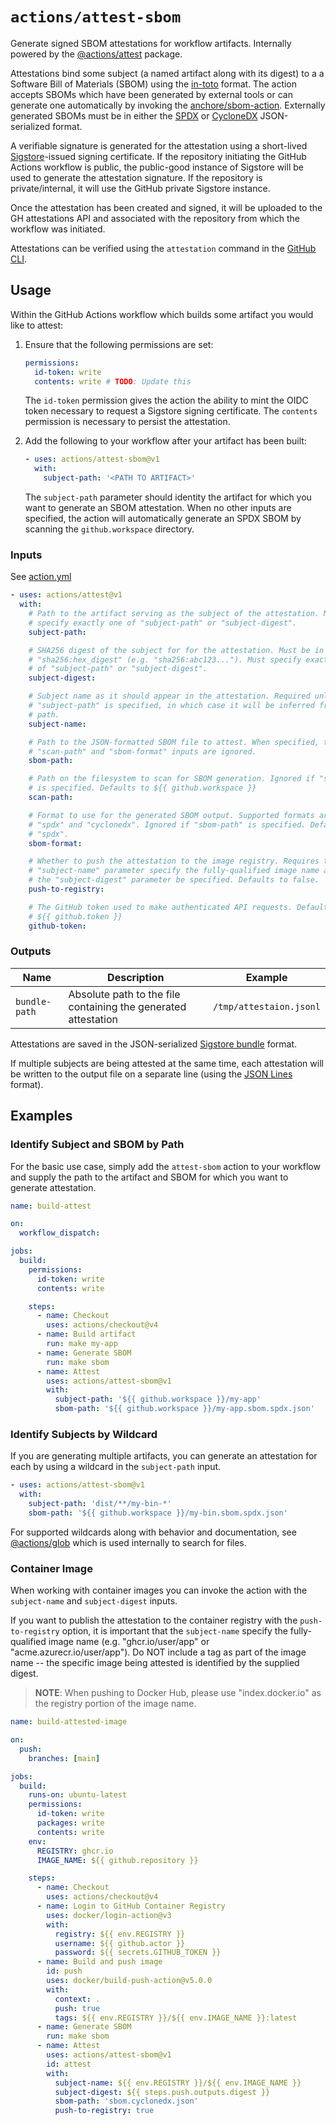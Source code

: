# `actions/attest-sbom`

Generate signed SBOM attestations for workflow artifacts. Internally powered by
the [@actions/attest][1] package.

Attestations bind some subject (a named artifact along with its digest) to a a
Software Bill of Materials (SBOM) using the [in-toto][2] format. The action
accepts SBOMs which have been generated by external tools or can generate one
automatically by invoking the [anchore/sbom-action][3]. Externally generated
SBOMs must be in either the [SPDX][4] or [CycloneDX][5] JSON-serialized format.

A verifiable signature is generated for the attestation using a short-lived
[Sigstore][6]-issued signing certificate. If the repository initiating the
GitHub Actions workflow is public, the public-good instance of Sigstore will be
used to generate the attestation signature. If the repository is
private/internal, it will use the GitHub private Sigstore instance.

Once the attestation has been created and signed, it will be uploaded to the GH
attestations API and associated with the repository from which the workflow was
initiated.

Attestations can be verified using the `attestation` command in the [GitHub
CLI][7].

## Usage

Within the GitHub Actions workflow which builds some artifact you would like to
attest:

1. Ensure that the following permissions are set:

   ```yaml
   permissions:
     id-token: write
     contents: write # TODO: Update this
   ```

   The `id-token` permission gives the action the ability to mint the OIDC token
   necessary to request a Sigstore signing certificate. The `contents`
   permission is necessary to persist the attestation.

1. Add the following to your workflow after your artifact has been built:

   ```yaml
   - uses: actions/attest-sbom@v1
     with:
       subject-path: '<PATH TO ARTIFACT>'
   ```

   The `subject-path` parameter should identity the artifact for which you want
   to generate an SBOM attestation. When no other inputs are specified, the
   action will automatically generate an SPDX SBOM by scanning the
   `github.workspace` directory.

### Inputs

See [action.yml](action.yml)

```yaml
- uses: actions/attest@v1
  with:
    # Path to the artifact serving as the subject of the attestation. Must
    # specify exactly one of "subject-path" or "subject-digest".
    subject-path:

    # SHA256 digest of the subject for for the attestation. Must be in the form
    # "sha256:hex_digest" (e.g. "sha256:abc123..."). Must specify exactly one
    # of "subject-path" or "subject-digest".
    subject-digest:

    # Subject name as it should appear in the attestation. Required unless
    # "subject-path" is specified, in which case it will be inferred from the
    # path.
    subject-name:

    # Path to the JSON-formatted SBOM file to attest. When specified, the
    # "scan-path" and "sbom-format" inputs are ignored.
    sbom-path:

    # Path on the filesystem to scan for SBOM generation. Ignored if "sbom-path"
    # is specified. Defaults to ${{ github.workspace }}
    scan-path:

    # Format to use for the generated SBOM output. Supported formats are
    # "spdx" and "cyclonedx". Ignored if "sbom-path" is specified. Defaults to
    # "spdx".
    sbom-format:

    # Whether to push the attestation to the image registry. Requires that the
    # "subject-name" parameter specify the fully-qualified image name and that
    # the "subject-digest" parameter be specified. Defaults to false.
    push-to-registry:

    # The GitHub token used to make authenticated API requests. Default is
    # ${{ github.token }}
    github-token:
```

### Outputs

<!-- markdownlint-disable MD013 -->

| Name          | Description                                                    | Example                 |
| ------------- | -------------------------------------------------------------- | ----------------------- |
| `bundle-path` | Absolute path to the file containing the generated attestation | `/tmp/attestaion.jsonl` |

<!-- markdownlint-enable MD013 -->

Attestations are saved in the JSON-serialized [Sigstore bundle][8] format.

If multiple subjects are being attested at the same time, each attestation will
be written to the output file on a separate line (using the [JSON Lines][9]
format).

## Examples

### Identify Subject and SBOM by Path

For the basic use case, simply add the `attest-sbom` action to your workflow and
supply the path to the artifact and SBOM for which you want to generate
attestation.

```yaml
name: build-attest

on:
  workflow_dispatch:

jobs:
  build:
    permissions:
      id-token: write
      contents: write

    steps:
      - name: Checkout
        uses: actions/checkout@v4
      - name: Build artifact
        run: make my-app
      - name: Generate SBOM
        run: make sbom
      - name: Attest
        uses: actions/attest-sbom@v1
        with:
          subject-path: '${{ github.workspace }}/my-app'
          sbom-path: '${{ github.workspace }}/my-app.sbom.spdx.json'
```

### Identify Subjects by Wildcard

If you are generating multiple artifacts, you can generate an attestation for
each by using a wildcard in the `subject-path` input.

```yaml
- uses: actions/attest-sbom@v1
  with:
    subject-path: 'dist/**/my-bin-*'
    sbom-path: '${{ github.workspace }}/my-bin.sbom.spdx.json'
```

For supported wildcards along with behavior and documentation, see
[@actions/glob][10] which is used internally to search for files.

### Container Image

When working with container images you can invoke the action with the
`subject-name` and `subject-digest` inputs.

If you want to publish the attestation to the container registry with the
`push-to-registry` option, it is important that the `subject-name` specify the
fully-qualified image name (e.g. "ghcr.io/user/app" or
"acme.azurecr.io/user/app"). Do NOT include a tag as part of the image name --
the specific image being attested is identified by the supplied digest.

> **NOTE**: When pushing to Docker Hub, please use "index.docker.io" as the
> registry portion of the image name.

```yaml
name: build-attested-image

on:
  push:
    branches: [main]

jobs:
  build:
    runs-on: ubuntu-latest
    permissions:
      id-token: write
      packages: write
      contents: write
    env:
      REGISTRY: ghcr.io
      IMAGE_NAME: ${{ github.repository }}

    steps:
      - name: Checkout
        uses: actions/checkout@v4
      - name: Login to GitHub Container Registry
        uses: docker/login-action@v3
        with:
          registry: ${{ env.REGISTRY }}
          username: ${{ github.actor }}
          password: ${{ secrets.GITHUB_TOKEN }}
      - name: Build and push image
        id: push
        uses: docker/build-push-action@v5.0.0
        with:
          context: .
          push: true
          tags: ${{ env.REGISTRY }}/${{ env.IMAGE_NAME }}:latest
      - name: Generate SBOM
        run: make sbom
      - name: Attest
        uses: actions/attest-sbom@v1
        id: attest
        with:
          subject-name: ${{ env.REGISTRY }}/${{ env.IMAGE_NAME }}
          subject-digest: ${{ steps.push.outputs.digest }}
          sbom-path: 'sbom.cyclonedx.json'
          push-to-registry: true
```

[1]: https://github.com/actions/toolkit/tree/main/packages/attest
[2]: https://github.com/in-toto/attestation/tree/main/spec/v1
[3]: https://github.com/anchore/sbom-action
[4]: https://spdx.dev/
[5]: https://cyclonedx.org/
[6]: https://www.sigstore.dev/
[7]: https://cli.github.com/
[8]:
  https://github.com/sigstore/protobuf-specs/blob/main/protos/sigstore_bundle.proto
[9]: https://jsonlines.org/
[10]: https://github.com/actions/toolkit/tree/main/packages/glob#patterns
